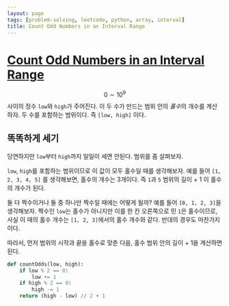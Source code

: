 ```yaml
---
layout: page
tags: [problem-solving, leetcode, python, array, interval]
title: Count Odd Numbers in an Interval Range
---
```


# [Count Odd Numbers in an Interval Range](https://leetcode.com/problems/count-odd-numbers-in-an-interval-range/)

 $$ 0 \sim 10^9 $$ 사이의 정수 `low`와 `high`가 주어진다. 이 두 수가
 만드는 범위 안의 *홀수*의 개수를 계산하자. 두 수를 포함하는
 범위이다. 즉 `[low, high]` 이다.

## 똑똑하게 세기

 당연하지만 `low`부터 `high`까지 일일이 세면 안된다. 범위를 좀
 살펴보자.

 `low`, `high`를 포함하는 범위이므로 이 값이 모두 홀수일 때를
 생각해보자. 예를 들어 `[1, 2, 3, 4, 5]` 를 생각해보면, 홀수의 개수는
 3개이다. 즉 `1`과 `5` 범위의 길이 + 1 이 홀수의 개수가 된다.

 둘 다 짝수이거나 둘 중 하나만 짝수일 때에는 어떻게 될까? 예를 들어
 `[0, 1, 2, 3]`을 생각해보자. 짝수인 `low`는 홀수가 아니지만 이를 한
 칸 오른쪽으로 민 `1`은 홀수이므로, 사실 이 때의 홀수 개수는 `[1, 2,
 3]`에서의 홀수 개수와 같다. 반대의 경우도 마찬가지이다.

 따라서, 먼저 범위의 시작과 끝을 홀수로 맞춘 다음, 홀수 범위 안의
 길이 + 1을 계산하면 된다.

```python
def countOdds(low, high):
    if low % 2 == 0:
        low += 1
    if high % 2 == 0:
        high -= 1
    return (high - low) // 2 + 1
```
